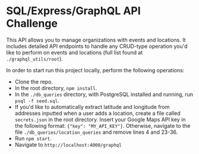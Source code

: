 # SQL/Express/GraphQL API Challenge

This API allows you to manage organizations with events and locations. It includes detailed API endpoints to handle any CRUD-type operation you'd like to perform on events and locations (full list found at `./graphql_utils/root`).

In order to start run this project locally, perform the following operations:

- Clone the repo.
- In the root directory, `npm install`.
- In the `./db_queries` directory, with PostgreSQL installed and running, run `psql -f seed.sql`.
- If you'd like to automatically extract latitude and longitude from addresses inputted when a user adds a location, create a file called `secrets.json` in the root directory. Insert your Google Maps API key in the following format: `{"key": "MY_API_KEY"}`. Otherwise, navigate to the file `./db_queries/location_queries` and remove lines 4 and 23-36.
- Run `npm start`.
- Navigate to `http://localhost:4000/graphql`
